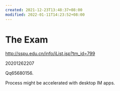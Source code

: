 ```yaml
---
created: 2021-12-23T13:48:37+08:00
modified: 2022-01-11T14:23:52+08:00
---
```


# The Exam

http://sspu.edu.cn/info/iList.jsp?tm_id=799

20201262207

Qq65680156.

Process might be accelerated with desktop IM apps.
